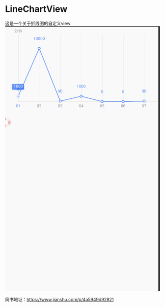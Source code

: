 # LineChartView
这是一个关于折线图的自定义view</br>
![](https://github.com/Veken/LineChartView/raw/master/image/linechartview.gif)

简书地址：https://www.jianshu.com/p/4a5949d92821

